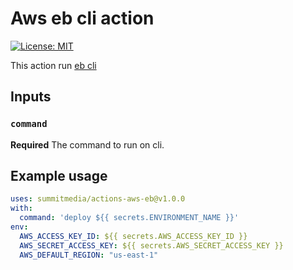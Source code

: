 # Aws eb cli action

[![License: MIT](https://img.shields.io/badge/License-MIT-yellow.svg)](https://github.com/summitmedia/actions-aws-eb/blob/master/LICENCE)


This action run [eb cli](https://docs.aws.amazon.com/elasticbeanstalk/latest/dg/eb-cli3.html)

## Inputs

### `command`

**Required** The command to run on cli.

## Example usage

```YAML
uses: summitmedia/actions-aws-eb@v1.0.0
with:
  command: 'deploy ${{ secrets.ENVIRONMENT_NAME }}'
env:
  AWS_ACCESS_KEY_ID: ${{ secrets.AWS_ACCESS_KEY_ID }}
  AWS_SECRET_ACCESS_KEY: ${{ secrets.AWS_SECRET_ACCESS_KEY }}
  AWS_DEFAULT_REGION: "us-east-1"
```
